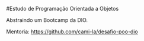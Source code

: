 #Estudo de Programação Orientada a Objetos

Abstraindo um Bootcamp da DIO.

Mentoria: https://github.com/cami-la/desafio-poo-dio
